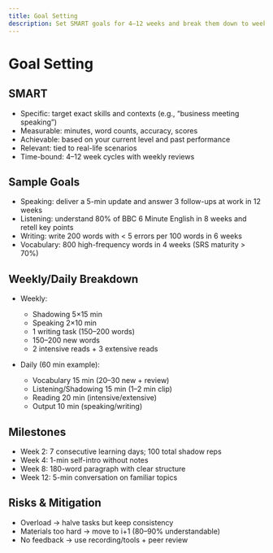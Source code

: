 ```yaml
---
title: Goal Setting
description: Set SMART goals for 4–12 weeks and break them down to weekly/daily tasks.
---
```


# Goal Setting

## SMART

- Specific: target exact skills and contexts (e.g., “business meeting speaking”)
- Measurable: minutes, word counts, accuracy, scores
- Achievable: based on your current level and past performance
- Relevant: tied to real-life scenarios
- Time-bound: 4–12 week cycles with weekly reviews

## Sample Goals

- Speaking: deliver a 5-min update and answer 3 follow-ups at work in 12 weeks
- Listening: understand 80% of BBC 6 Minute English in 8 weeks and retell key points
- Writing: write 200 words with < 5 errors per 100 words in 6 weeks
- Vocabulary: 800 high-frequency words in 4 weeks (SRS maturity > 70%)

## Weekly/Daily Breakdown

- Weekly:
  - Shadowing 5×15 min
  - Speaking 2×10 min
  - 1 writing task (150–200 words)
  - 150–200 new words
  - 2 intensive reads + 3 extensive reads

- Daily (60 min example):
  - Vocabulary 15 min (20–30 new + review)
  - Listening/Shadowing 15 min (1–2 min clip)
  - Reading 20 min (intensive/extensive)
  - Output 10 min (speaking/writing)

## Milestones

- Week 2: 7 consecutive learning days; 100 total shadow reps
- Week 4: 1-min self-intro without notes
- Week 8: 180-word paragraph with clear structure
- Week 12: 5-min conversation on familiar topics

## Risks & Mitigation

- Overload → halve tasks but keep consistency
- Materials too hard → move to i+1 (80–90% understandable)
- No feedback → use recording/tools + peer review


